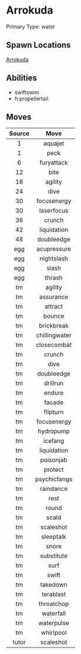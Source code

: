 # Arrokuda  
Primary Type: water  
  
## Spawn Locations  
[Arrokuda](/data/spawn_presets/arrokuda.md)  
  
## Abilities  
  * swiftswim
  * h:propellertail
  
  
## Moves  
  
| Source | Move |  
|:---:|:---:|  
| 1 | aquajet |  
| 1 | peck |  
| 6 | furyattack |  
| 12 | bite |  
| 18 | agility |  
| 24 | dive |  
| 30 | focusenergy |  
| 30 | laserfocus |  
| 36 | crunch |  
| 42 | liquidation |  
| 48 | doubleedge |  
| egg | acupressure |  
| egg | nightslash |  
| egg | slash |  
| egg | thrash |  
| tm | agility |  
| tm | assurance |  
| tm | attract |  
| tm | bounce |  
| tm | brickbreak |  
| tm | chillingwater |  
| tm | closecombat |  
| tm | crunch |  
| tm | dive |  
| tm | doubleedge |  
| tm | drillrun |  
| tm | endure |  
| tm | facade |  
| tm | flipturn |  
| tm | focusenergy |  
| tm | hydropump |  
| tm | icefang |  
| tm | liquidation |  
| tm | poisonjab |  
| tm | protect |  
| tm | psychicfangs |  
| tm | raindance |  
| tm | rest |  
| tm | round |  
| tm | scald |  
| tm | scaleshot |  
| tm | sleeptalk |  
| tm | snore |  
| tm | substitute |  
| tm | surf |  
| tm | swift |  
| tm | takedown |  
| tm | terablast |  
| tm | throatchop |  
| tm | waterfall |  
| tm | waterpulse |  
| tm | whirlpool |  
| tutor | scaleshot |  
  
